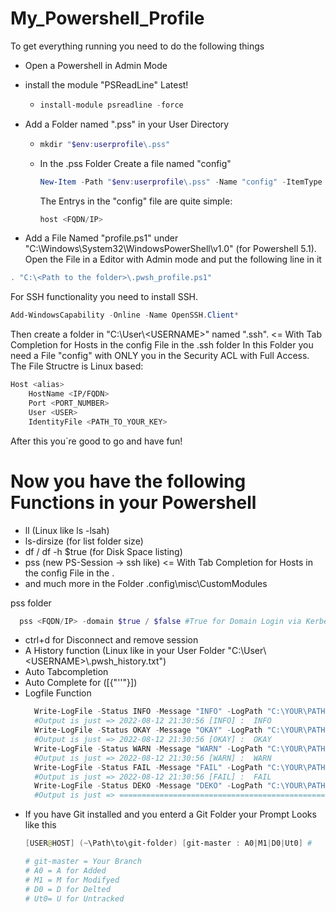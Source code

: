 # My_Powershell_Profile

To get everything running you need to do the following things
- Open a Powershell in Admin Mode
- install the module "PSReadLine" Latest!
  - ```Powershell
    install-module psreadline -force
    ```
- Add a Folder named ".pss" in your User Directory
  - ```Powershell
    mkdir "$env:userprofile\.pss"
    ```
  - In the .pss Folder Create a file named "config"
    ```Powershell
    New-Item -Path "$env:userprofile\.pss" -Name "config" -ItemType File
    ```
    The Entrys in the "config" file are quite simple:
    ```Powershell
    host <FQDN/IP>
    ```

- Add a File Named "profile.ps1" under "C:\Windows\System32\WindowsPowerShell\v1.0" (for Powershell 5.1). Open the File in a Editor with Admin mode and put the following line in it 
```Powershell
. "C:\<Path to the folder>\.pwsh_profile.ps1"
```

For SSH functionality you need to install SSH. 

```Powershell
Add-WindowsCapability -Online -Name OpenSSH.Client*
```

Then create a folder in "C:\User\\\<USERNAME>" named ".ssh". <= With Tab Completion for Hosts in the config File in the .ssh folder
In this Folder you need a File "config" with ONLY you in the Security ACL with Full Access.
The File Structre is Linux based:
```bash
Host <alias>
    HostName <IP/FQDN>
    Port <PORT_NUMBER>
    User <USER> 
    IdentityFile <PATH_TO_YOUR_KEY>
```
After this you´re good to go and have fun!


# Now you have the following Functions in your Powershell
- ll (Linux like ls -lsah)
- ls-dirsize (for list folder size)
- df / df -h $true (for Disk Space listing)
- pss (new PS-Session -> ssh like) <= With Tab Completion for Hosts in the config File in the .
- and much more in the Folder .config\misc\CustomModules

pss folder
  ```Powershell
    pss <FQDN/IP> -domain $true / $false #True for Domain Login via Kerberos. False with Username and Password
  ```
  - ctrl+d for Disconnect and remove session
- A History function (Linux like in your User Folder "C:\User\\\<USERNAME>\\\.pwsh_history.txt")
- Auto Tabcompletion
- Auto Complete for ([{"''"}])
- Logfile Function
  ```Powershell
    Write-LogFile -Status INFO -Message "INFO" -LogPath "C:\YOUR\PATH\TO\FILE.txt"
    #Output is just => 2022-08-12 21:30:56 [INFO] :  INFO
    Write-LogFile -Status OKAY -Message "OKAY" -LogPath "C:\YOUR\PATH\TO\FILE.txt"
    #Output is just => 2022-08-12 21:30:56 [OKAY] :  OKAY
    Write-LogFile -Status WARN -Message "WARN" -LogPath "C:\YOUR\PATH\TO\FILE.txt"
    #Output is just => 2022-08-12 21:30:56 [WARN] :  WARN
    Write-LogFile -Status FAIL -Message "FAIL" -LogPath "C:\YOUR\PATH\TO\FILE.txt"
    #Output is just => 2022-08-12 21:30:56 [FAIL] :  FAIL
    Write-LogFile -Status DEKO -Message "DEKO" -LogPath "C:\YOUR\PATH\TO\FILE.txt"
    #Output is just => =================================================
  ```
- If you have Git installed and you enterd a Git Folder your Prompt Looks like this
  ```Powershell
  [USER@HOST] (~\Path\to\git-folder) [git-master : A0|M1|D0|Ut0] # 
  
  # git-master = Your Branch
  # A0 = A for Added
  # M1 = M for Modifyed
  # D0 = D for Delted
  # Ut0= U for Untracked
  ```